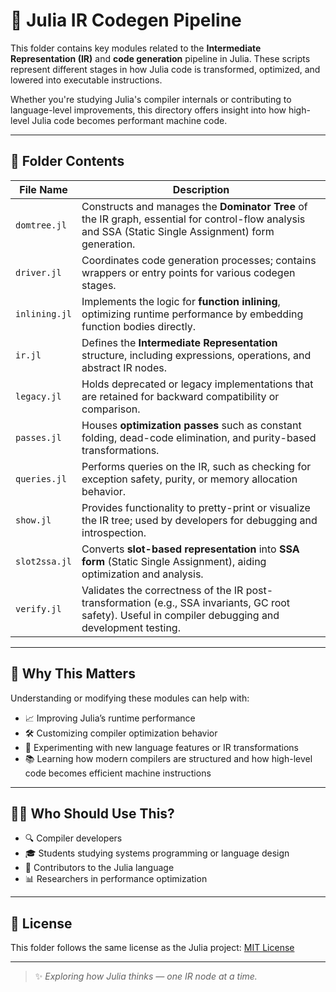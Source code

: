 # 🧠 Julia IR Codegen Pipeline

This folder contains key modules related to the **Intermediate Representation (IR)** and **code generation** pipeline in Julia. These scripts represent different stages in how Julia code is transformed, optimized, and lowered into executable instructions.

Whether you're studying Julia's compiler internals or contributing to language-level improvements, this directory offers insight into how high-level Julia code becomes performant machine code.



---

## 📁 Folder Contents

| File Name       | Description |
|-----------------|-------------|
| `domtree.jl`     | Constructs and manages the **Dominator Tree** of the IR graph, essential for control-flow analysis and SSA (Static Single Assignment) form generation. |
| `driver.jl`      | Coordinates code generation processes; contains wrappers or entry points for various codegen stages. |
| `inlining.jl`    | Implements the logic for **function inlining**, optimizing runtime performance by embedding function bodies directly. |
| `ir.jl`          | Defines the **Intermediate Representation** structure, including expressions, operations, and abstract IR nodes. |
| `legacy.jl`      | Holds deprecated or legacy implementations that are retained for backward compatibility or comparison. |
| `passes.jl`      | Houses **optimization passes** such as constant folding, dead-code elimination, and purity-based transformations. |
| `queries.jl`     | Performs queries on the IR, such as checking for exception safety, purity, or memory allocation behavior. |
| `show.jl`        | Provides functionality to pretty-print or visualize the IR tree; used by developers for debugging and introspection. |
| `slot2ssa.jl`    | Converts **slot-based representation** into **SSA form** (Static Single Assignment), aiding optimization and analysis. |
| `verify.jl`      | Validates the correctness of the IR post-transformation (e.g., SSA invariants, GC root safety). Useful in compiler debugging and development testing. |

---

## 🚀 Why This Matters

Understanding or modifying these modules can help with:

- 📈 Improving Julia’s runtime performance
- 🛠️ Customizing compiler optimization behavior
- 🧪 Experimenting with new language features or IR transformations
- 📚 Learning how modern compilers are structured and how high-level code becomes efficient machine instructions

---

## 🧑‍💻 Who Should Use This?

- 🔍 Compiler developers  
- 🎓 Students studying systems programming or language design  
- 🧠 Contributors to the Julia language  
- 📊 Researchers in performance optimization  

---

## 📄 License

This folder follows the same license as the Julia project: [MIT License](https://opensource.org/licenses/MIT)

---

> ✨ *Exploring how Julia thinks — one IR node at a time.*

